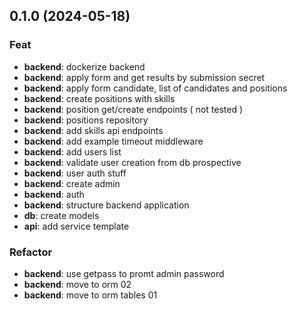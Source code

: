 ## 0.1.0 (2024-05-18)

### Feat

- **backend**: dockerize backend
- **backend**: apply form and get results by submission secret
- **backend**: apply form candidate, list of candidates and positions
- **backend**: create positions with skills
- **backend**: position get/create endpoints ( not tested )
- **backend**: positions repository
- **backend**: add skills api endpoints
- **backend**: add example timeout middleware
- **backend**: add users list
- **backend**: validate user creation from db prospective
- **backend**: user auth stuff
- **backend**: create admin
- **backend**: auth
- **backend**: structure backend application
- **db**: create models
- **api**: add service template

### Refactor

- **backend**: use getpass to promt admin password
- **backend**: move to orm 02
- **backend**: move to orm tables 01
